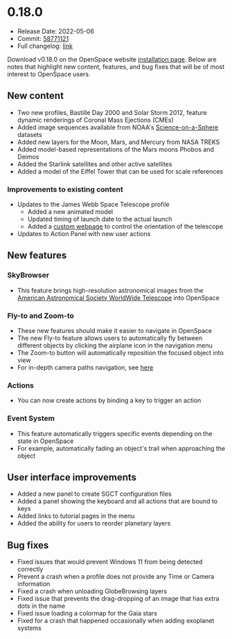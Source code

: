 # 0.18.0
  - Release Date: 2022-05-06
  - Commit: [58771121](https://github.com/OpenSpace/OpenSpace/commit/5877112103cdcb894695c214c21c15d2625fbe0b)
  - Full changelog: [link](https://github.com/OpenSpace/OpenSpace/releases/tag/releases%2Fv0.18.0)

Download v0.18.0 on the OpenSpace website [installation page](https://openspaceproject.com/version-0180). Below are notes that highlight new content, features, and bug fixes that will be of most interest to OpenSpace users.


## New content
  - Two new profiles, Bastille Day 2000 and Solar Storm 2012, feature dynamic renderings of Coronal Mass Ejections (CMEs)
  - Added image sequences available from NOAA's [Science-on-a-Sphere](https://sos.noaa.gov/catalog/datasets/) datasets
  - Added new layers for the Moon, Mars, and Mercury from NASA TREKS
  - Added model-based representations of the Mars moons Phobos and Deimos
  - Added the Starlink satellites and other active satellites
  - Added a model of the Eiffel Tower that can be used for scale references

### Improvements to existing content
  - Updates to the James Webb Space Telescope profile
    - Added a new animated model
    - Updated timing of launch date to the actual launch
    - Added a [custom webpage](http://ui.openspaceproject.com/jwst_scripts/index.html) to control the orientation of the telescope
  - Updates to Action Panel with new user actions


## New features
### SkyBrowser
  - This feature brings high-resolution astronomical images from the [American Astronomical Society WorldWide Telescope](https://worldwidetelescope.org/) into OpenSpace

### Fly-to and Zoom-to
  - These new features should make it easier to navigate in OpenSpace
  - The new Fly-to feature allows users to automatically fly between different objects by clicking the airplane icon in the navigation menu
  - The Zoom-to button will automatically reposition the focused object into view
  - For in-depth camera paths navigation, see [here](/using-openspace/navigation/camera-paths)

### Actions
  - You can now create actions by binding a key to trigger an action

### Event System
  - This feature automatically triggers specific events depending on the state in OpenSpace
  - For example, automatically fading an object's trail when approaching the object


## User interface improvements
  - Added a new panel to create SGCT configuration files
  - Added a panel showing the keyboard and all actions that are bound to keys
  - Added links to tutorial pages in the menu
  - Added the ability for users to reorder planetary layers


## Bug fixes
 - Fixed issues that would prevent Windows 11 from being detected correctly
 - Prevent a crash when a profile does not provide any Time or Camera information
 - Fixed a crash when unloading GlobeBrowsing layers
 - Fixed issue that prevents the drag-dropping of an image that has extra dots in the name
 - Fixed issue loading a colormap for the Gaia stars
 - Fixed for a crash that happened occasionally when adding exoplanet systems

